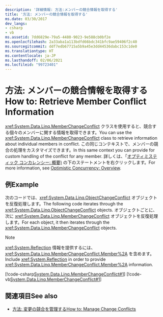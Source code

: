 ```yaml
---
description: '詳細情報: 方法:メンバーの競合情報を取得する'
title: '方法: メンバーの競合情報を取得する'
ms.date: 03/30/2017
dev_langs:
- csharp
- vb
ms.assetid: 7dd6829e-79a5-4480-9023-9e588cb0bf2e
ms.openlocfilehash: 2a33aba1a113bdfd66bdc341bfc9ae59406f2c40
ms.sourcegitcommit: ddf7edb67715a5b9a45e3dd44536dabc153c1de0
ms.translationtype: HT
ms.contentlocale: ja-JP
ms.lasthandoff: 02/06/2021
ms.locfileid: "99723401"
---
```

# <a name="how-to-retrieve-member-conflict-information"></a><span data-ttu-id="bcd73-103">方法: メンバーの競合情報を取得する</span><span class="sxs-lookup"><span data-stu-id="bcd73-103">How to: Retrieve Member Conflict Information</span></span>

<span data-ttu-id="bcd73-104"><xref:System.Data.Linq.MemberChangeConflict> クラスを使用すると、競合する個々のメンバーに関する情報を取得できます。</span><span class="sxs-lookup"><span data-stu-id="bcd73-104">You can use the <xref:System.Data.Linq.MemberChangeConflict> class to retrieve information about individual members in conflict.</span></span> <span data-ttu-id="bcd73-105">この同じコンテキストで、メンバーの競合の処理をカスタマイズできます。</span><span class="sxs-lookup"><span data-stu-id="bcd73-105">In this same context you can provide for custom handling of the conflict for any member.</span></span> <span data-ttu-id="bcd73-106">詳しくは、「[オプティミスティック コンカレンシー: 概要)](optimistic-concurrency-overview.md) の下のステートメントを右クリックします。</span><span class="sxs-lookup"><span data-stu-id="bcd73-106">For more information, see [Optimistic Concurrency: Overview](optimistic-concurrency-overview.md).</span></span>  
  
## <a name="example"></a><span data-ttu-id="bcd73-107">例</span><span class="sxs-lookup"><span data-stu-id="bcd73-107">Example</span></span>  

 <span data-ttu-id="bcd73-108">次のコードでは、<xref:System.Data.Linq.ObjectChangeConflict> オブジェクトを反復処理します。</span><span class="sxs-lookup"><span data-stu-id="bcd73-108">The following code iterates through the <xref:System.Data.Linq.ObjectChangeConflict> objects.</span></span> <span data-ttu-id="bcd73-109">オブジェクトごとに、次に <xref:System.Data.Linq.MemberChangeConflict> オブジェクトを反復処理します。</span><span class="sxs-lookup"><span data-stu-id="bcd73-109">For each object, it then iterates through the <xref:System.Data.Linq.MemberChangeConflict> objects.</span></span>  
  
> [!NOTE]
> <span data-ttu-id="bcd73-110"><xref:System.Reflection> 情報を提供するには、<xref:System.Data.Linq.MemberChangeConflict.Member%2A> を含めます。</span><span class="sxs-lookup"><span data-stu-id="bcd73-110">Include <xref:System.Reflection> in order to provide <xref:System.Data.Linq.MemberChangeConflict.Member%2A> information.</span></span>  
  
 [!code-csharp[System.Data.Linq.MemberChangeConflict#1](../../../../../../samples/snippets/csharp/VS_Snippets_Data/system.data.linq.memberchangeconflict/cs/program.cs#1)]
 [!code-vb[System.Data.Linq.MemberChangeConflict#1](../../../../../../samples/snippets/visualbasic/VS_Snippets_Data/system.data.linq.memberchangeconflict/vb/module1.vb#1)]  
  
## <a name="see-also"></a><span data-ttu-id="bcd73-111">関連項目</span><span class="sxs-lookup"><span data-stu-id="bcd73-111">See also</span></span>

- [<span data-ttu-id="bcd73-112">方法: 変更の競合を管理する</span><span class="sxs-lookup"><span data-stu-id="bcd73-112">How to: Manage Change Conflicts</span></span>](how-to-manage-change-conflicts.md)
